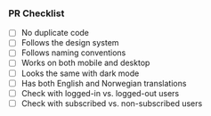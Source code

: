 ### PR Checklist

-   [ ] No duplicate code
-   [ ] Follows the design system
-   [ ] Follows naming conventions
-   [ ] Works on both mobile and desktop
-   [ ] Looks the same with dark mode
-   [ ] Has both English and Norwegian translations
-   [ ] Check with logged-in vs. logged-out users
-   [ ] Check with subscribed vs. non-subscribed users
